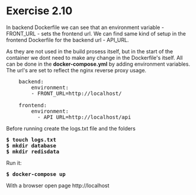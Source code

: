 # Exercise 2.10

In backend Dockerfile we can see that an environment variable  - FRONT_URL - sets the frontend url.
We can find same kind of setup in the frontend Dockerfile for the backend url - API_URL.

As they are not used in the build prosess itself, but in the start of the container we dont need to
make any change in the Dockerfile's itself. All can be done in the <b>docker-compose.yml</b> by adding 
environment variables. The url's are set to reflect the nginx reverse proxy usage.

<pre>
    backend:
        environment:
        - FRONT_URL=http://localhost/

    frontend:  
        environment:
          - API_URL=http://localhost/api
</pre>

Before running create the logs.txt file and the folders
<pre>
<b>$ touch logs.txt</b>
<b>$ mkdir database</b>
<b>$ mkdir redisdata</b>
</pre>

Run it:
<pre>
<b>$ docker-compose up</b>
</pre>

With a browser open page http://localhost

